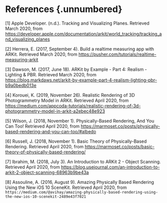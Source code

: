 # References {.unnumbered}

<!-- 
This could include extra figures or raw data
-->

[1] Apple Developer. (n.d.). Tracking and Visualizing Planes. Retrieved March 2020, from https://developer.apple.com/documentation/arkit/world_tracking/tracking_and_visualizing_planes

[2] Herrera, E. (2017, September 4). Build a realtime measuring app with ARKit. Retrieved March 2020, from https://pusher.com/tutorials/realtime-measuring-arkit

[3] Dawson, M. (2017, June 18). ARKit by Example - Part 4: Realism - Lighting & PBR. Retrieved March 2020, from https://blog.markdaws.net/arkit-by-example-part-4-realism-lighting-pbr-b9a0bedb013e

[4] Korouei, K. (2019, November 26). Realistic Rendering of 3D Photogrammetry Model in ARKit. Retrieved April 2020, from https://medium.com/appcoda-tutorials/realistic-rendering-of-3d-photogrammetry-model-in-arkit-a2ebec48e923

[5] Wilson, J. (2018, November 1). Physically-Based Rendering, And You Can Too! Retrieved April 2020, from https://marmoset.co/posts/physically-based-rendering-and-you-can-too/#albedo

[6] Russell, J. (2018, November 1). Basic Theory of Physically-Based Rendering. Retrieved April 2020, from https://marmoset.co/posts/basic-theory-of-physically-based-rendering/

[7] Ibrahim, M. (2018, July 3). An Introduction to ARKit 2 - Object Scanning. Retrieved April 2020, from https://blog.usejournal.com/an-introduction-to-arkit-2-object-scanning-68963b9be43a

[8] Assouline, A. (2016, August 9). Amazing Physically Based Rendering Using the New iOS 10 SceneKit. Retrieved April 2020, from `https://medium.com/@avihay/amazing-physically-based-rendering-using-the-new-ios-10-scenekit-2489e43f7021`


